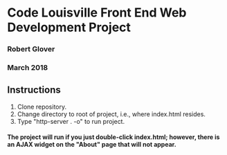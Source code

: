 # Code Louisville Front End Web Development Project

### Robert Glover
### March 2018

## Instructions

1. Clone repository.
2. Change directory to root of project, i.e., where index.html resides.
3. Type "http-server . -o" to run project.

#### The project will run if you just double-click index.html; however, there is an AJAX widget on the "About" page that will not appear.
